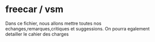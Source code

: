 # freecar / vsm
Dans ce fichier, nous allons mettre toutes nos echanges,remarques,critiques et suggessions. On pourra egalement detailler le cahier des charges
